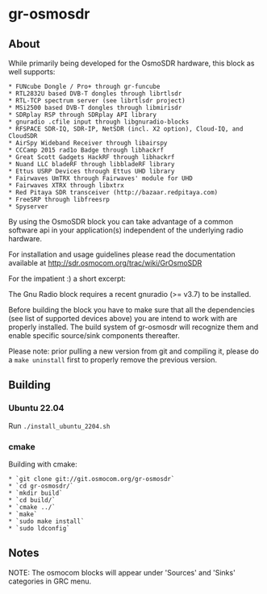 # gr-osmosdr

## About

While primarily being developed for the OsmoSDR hardware, this block
as well supports:

    * FUNcube Dongle / Pro+ through gr-funcube
    * RTL2832U based DVB-T dongles through librtlsdr
    * RTL-TCP spectrum server (see librtlsdr project)
    * MSi2500 based DVB-T dongles through libmirisdr
    * SDRplay RSP through SDRplay API library
    * gnuradio .cfile input through libgnuradio-blocks
    * RFSPACE SDR-IQ, SDR-IP, NetSDR (incl. X2 option), Cloud-IQ, and CloudSDR
    * AirSpy Wideband Receiver through libairspy
    * CCCamp 2015 rad1o Badge through libhackrf
    * Great Scott Gadgets HackRF through libhackrf
    * Nuand LLC bladeRF through libbladeRF library
    * Ettus USRP Devices through Ettus UHD library
    * Fairwaves UmTRX through Fairwaves' module for UHD
    * Fairwaves XTRX through libxtrx
    * Red Pitaya SDR transceiver (http://bazaar.redpitaya.com)
    * FreeSRP through libfreesrp
    * Spyserver

By using the OsmoSDR block you can take advantage of a common software api in
your application(s) independent of the underlying radio hardware.

For installation and usage guidelines please read the documentation available
at http://sdr.osmocom.org/trac/wiki/GrOsmoSDR

For the impatient :) a short excerpt:

The Gnu Radio block requires a recent gnuradio (>= v3.7) to be installed.

Before building the block you have to make sure that all the dependencies
(see list of supported devices above) you are intend to work with are
properly installed. The build system of gr-osmosdr will recognize them and
enable specific source/sink components thereafter.

Please note: prior pulling a new version from git and compiling it,
please do a `make uninstall` first to properly remove the previous version.

## Building

### Ubuntu 22.04

Run `./install_ubuntu_2204.sh`

### cmake

Building with cmake:

    * `git clone git://git.osmocom.org/gr-osmosdr`
    * `cd gr-osmosdr/`
    * `mkdir build`
    * `cd build/`
    * `cmake ../`
    * `make`
    * `sudo make install`
    * `sudo ldconfig`

## Notes

NOTE: The osmocom blocks will appear under 'Sources' and 'Sinks' categories
in GRC menu.
